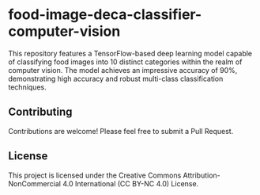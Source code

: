 # food-image-deca-classifier-computer-vision
This repository features a TensorFlow-based deep learning model capable of classifying food images into 10 distinct categories within the realm of computer vision. The model achieves an impressive accuracy of 90%, demonstrating high accuracy and robust multi-class classification techniques.

## Contributing
Contributions are welcome! Please feel free to submit a Pull Request.

## License
This project is licensed under the Creative Commons Attribution-NonCommercial 4.0 International (CC BY-NC 4.0) License.
